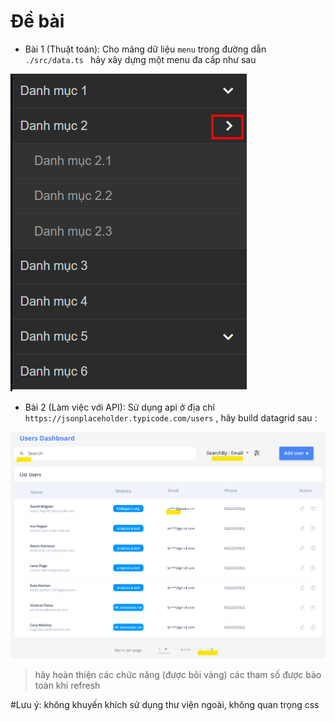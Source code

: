 # Đề bài

- Bài 1 (Thuật toán):  Cho mảng dữ liệu ``menu`` trong đường dẫn ``./src/data.ts `` hãy xây dựng một menu đa cấp như sau 

![Menu đa cấp](image.png)

- Bài 2 (Làm việc với API): Sử dụng api ở địa chỉ ``https://jsonplaceholder.typicode.com/users`` , hãy build datagrid sau :

![Data grid](image-1.png)

>  hãy hoàn thiện các chức năng (được bôi vàng)
>  các tham số được bảo toàn khi refresh

#Lưu ý: không khuyến khích sử dụng thư viện ngoài, không quan trọng css